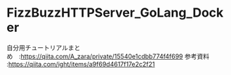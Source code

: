 # FizzBuzzHTTPServer_GoLang_Docker
自分用チュートリアルまとめ　:https://qiita.com/A_zara/private/15540e1cdbb774f4f699
参考資料 :https://qiita.com/ight/items/a9f69d4617f17e2c2f21
